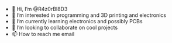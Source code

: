 - 👋 Hi, I’m @R4z0rBl8D3
- 👀 I’m interested in programming and 3D printing and electronics 
- 🌱 I’m currently learning electronics and possibly PCBs
- 💞️ I’m looking to collaborate on cool projects
- 📫 How to reach me email

<!---
help me
--->
